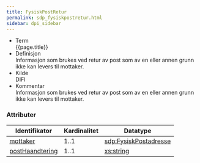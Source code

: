 ```yaml
---
title: FysiskPostRetur  
permalink: sdp_fysiskpostretur.html
sidebar: dpi_sidebar
---
```


  - Term  
    {{page.title}}
  - Definisjon  
    Informasjon som brukes ved retur av post som av en eller annen grunn
    ikke kan levers til mottaker.
  - Kilde  
    DIFI
  - Kommentar  
    Informasjon som brukes ved retur av post som av en eller annen grunn
    ikke kan levers til mottaker.

### Attributer

| Identifikator                                   | Kardinalitet | Datatype                                              |
| ----------------------------------------------- | ------------ | ----------------------------------------------------- |
| [mottaker](Mottaker.md)                   | 1..1         | [sdp:FysiskPostadresse](FysiskPostadresse.md)            |
| [postHaandtering](returPostHaandtering.md) | 1..1         | [xs:string](http://www.w3.org/TR/xmlschema-2/#string) |
